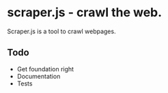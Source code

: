 # scraper.js - crawl the web.

Scraper.js is a tool to crawl webpages.

## Todo

* Get foundation right
* Documentation
* Tests
